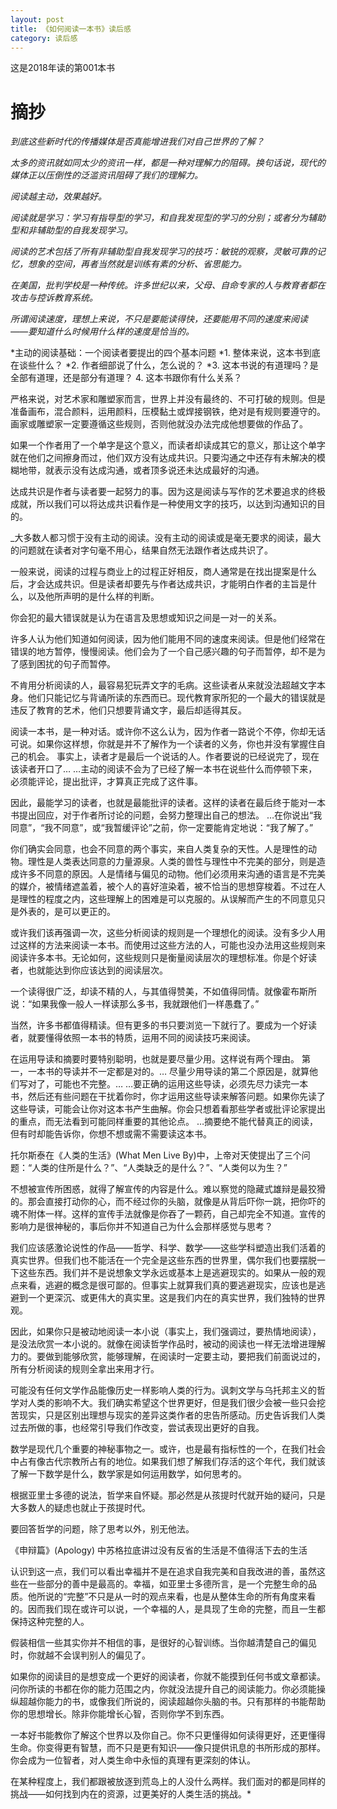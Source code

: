 ```yaml
---
layout: post
title: 《如何阅读一本书》读后感
category: 读后感
---
```

这是2018年读的第001本书

# 摘抄


*到底这些新时代的传播媒体是否真能增进我们对自己世界的了解？*

*太多的资讯就如同太少的资讯一样，都是一种对理解力的阻碍。换句话说，现代的媒体正以压倒性的泛滥资讯阻碍了我们的理解力。*

*阅读越主动，效果越好。*

*阅读就是学习：学习有指导型的学习，和自我发现型的学习的分别；或者分为辅助型和非辅助型的自我发现学习。*

*阅读的艺术包括了所有非辅助型自我发现学习的技巧：敏锐的观察，灵敏可靠的记忆，想象的空间，再者当然就是训练有素的分析、省思能力。*

*在美国，批判学校是一种传统。许多世纪以来，父母、自命专家的人与教育者都在攻击与控诉教育系统。*

*所谓阅读速度，理想上来说，不只是要能读得快，还要能用不同的速度来阅读——要知道什么时候用什么样的速度是恰当的。*

*主动的阅读基础：一个阅读者要提出的四个基本问题
*1. 整体来说，这本书到底在谈些什么？
*2. 作者细部说了什么，怎么说的？
*3. 这本书说的有道理吗？是全部有道理，还是部分有道理？
4. 这本书跟你有什么关系？

严格来说，对艺术家和雕塑家而言，世界上并没有最终的、不可打破的规则。但是准备画布，混合颜料，运用颜料，压模黏土或焊接钢铁，绝对是有规则要遵守的。画家或雕塑家一定要遵循这些规则，否则他就没办法完成他想要做的作品了。

如果一个作者用了一个单字是这个意义，而读者却读成其它的意义，那让这个单字就在他们之间擦身而过，他们双方没有达成共识。只要沟通之中还存有未解决的模糊地带，就表示没有达成沟通，或者顶多说还未达成最好的沟通。

达成共识是作者与读者要一起努力的事。因为这是阅读与写作的艺术要追求的终极成就，所以我们可以将达成共识看作是一种使用文字的技巧，以达到沟通知识的目的。

_大多数人都习惯于没有主动的阅读。没有主动的阅读或是毫无要求的阅读，最大的问题就在读者对字句毫不用心，结果自然无法跟作者达成共识了。

一般来说，阅读的过程与商业上的过程正好相反，商人通常是在找出提案是什么后，才会达成共识。但是读者却要先与作者达成共识，才能明白作者的主旨是什么，以及他所声明的是什么样的判断。

你会犯的最大错误就是认为在语言及思想或知识之间是一对一的关系。

许多人认为他们知道如何阅读，因为他们能用不同的速度来阅读。但是他们经常在错误的地方暂停，慢慢阅读。他们会为了一个自己感兴趣的句子而暂停，却不是为了感到困扰的句子而暂停。

不肯用分析阅读的人，最容易犯玩弄文字的毛病。这些读者从来就没法超越文字本身。他们只能记忆与背诵所读的东西而已。现代教育家所犯的一个最大的错误就是违反了教育的艺术，他们只想要背诵文字，最后却适得其反。

阅读一本书，是一种对话。或许你不这么认为，因为作者一路说个不停，你却无话可说。如果你这样想，你就是并不了解作为一个读者的义务，你也并没有掌握住自己的机会。
事实上，读者才是最后一个说话的人。作者要说的已经说完了，现在该读者开口了…
…主动的阅读不会为了已经了解一本书在说些什么而停顿下来，必须能评论，提出批评，才算真正完成了这件事。

因此，最能学习的读者，也就是最能批评的读者。这样的读者在最后终于能对一本书提出回应，对于作者所讨论的问题，会努力整理出自己的想法。
…在你说出“我同意”，“我不同意”，或“我暂缓评论”之前，你一定要能肯定地说：“我了解了。”

你们确实会同意，也会不同意的两个事实，来自人类复杂的天性。人是理性的动物。理性是人类表达同意的力量源泉。人类的兽性与理性中不完美的部分，则是造成许多不同意的原因。人是情绪与偏见的动物。他们必须用来沟通的语言是不完美的媒介，被情绪遮盖着，被个人的喜好渲染着，被不恰当的思想穿梭着。不过在人是理性的程度之内，这些理解上的困难是可以克服的。从误解而产生的不同意见只是外表的，是可以更正的。

或许我们该再强调一次，这些分析阅读的规则是一个理想化的阅读。没有多少人用过这样的方法来阅读一本书。而使用过这些方法的人，可能也没办法用这些规则来阅读许多本书。无论如何，这些规则只是衡量阅读层次的理想标准。你是个好读者，也就能达到你应该达到的阅读层次。

一个读得很广泛，却读不精的人，与其值得赞美，不如值得同情。就像霍布斯所说：“如果我像一般人一样读那么多书，我就跟他们一样愚蠢了。”

当然，许多书都值得精读。但有更多的书只要浏览一下就行了。要成为一个好读者，就要懂得依照一本书的特质，运用不同的阅读技巧来阅读。

在运用导读和摘要时要特别聪明，也就是要尽量少用。这样说有两个理由。
第一，一本书的导读并不一定都是对的。…
尽量少用导读的第二个原因是，就算他们写对了，可能也不完整。…
…要正确的运用这些导读，必须先尽力读完一本书，然后还有些问题在干扰着你时，你才运用这些导读来解答问题。如果你先读了这些导读，可能会让你对这本书产生曲解。你会只想着看那些学者或批评论家提出的重点，而无法看到可能同样重要的其他论点。
…摘要绝不能代替真正的阅读，但有时却能告诉你，你想不想或需不需要读这本书。

托尔斯泰在《人类的生活》(What Men Live By)中，上帝对天使提出了三个问题：“人类的住所是什么？”、“人类缺乏的是什么？”、“人类何以为生？”

不想被宣传所困惑，就得了解宣传的内容是什么。难以察觉的隐藏式雄辩是最狡猾的。那会直接打动你的心，而不经过你的头脑，就像是从背后吓你一跳，把你吓的魂不附体一样。这样的宣传手法就像是你吞了一颗药，自己却完全不知道。宣传的影响力是很神秘的，事后你并不知道自己为什么会那样感觉与思考？

我们应该感激论说性的作品——哲学、科学、数学——这些学科塑造出我们活着的真实世界。但我们也不能活在一个完全是这些东西的世界里，偶尔我们也要摆脱一下这些东西。我们并不是说想象文学永远或基本上是逃避现实的。如果从一般的观点来看，逃避的概念是很可鄙的。但事实上就算我们真的要逃避现实，应该也是逃避到一个更深沉、或更伟大的真实里。这是我们内在的真实世界，我们独特的世界观。

因此，如果你只是被动地阅读一本小说（事实上，我们强调过，要热情地阅读），是没法欣赏一本小说的。就像在阅读哲学作品时，被动的阅读也一样无法增进理解力的。要做到能够欣赏，能够理解，在阅读时一定要主动，要把我们前面说过的，所有分析阅读的规则全拿出来用才行。

可能没有任何文学作品能像历史一样影响人类的行为。讽刺文学与乌托邦主义的哲学对人类的影响不大。我们确实希望这个世界更好，但是我们很少会被一些只会挖苦现实，只是区别出理想与现实的差异这类作者的忠告所感动。历史告诉我们人类过去所做的事，也经常引导我们作改变，尝试表现出更好的自我。

数学是现代几个重要的神秘事物之一。或许，也是最有指标性的一个，在我们社会中占有像古代宗教所占有的地位。如果我们想了解我们存活的这个年代，我们就该了解一下数学是什么，数学家是如何运用数学，如何思考的。

根据亚里士多德的说法，哲学来自怀疑。那必然是从孩提时代就开始的疑问，只是大多数人的疑虑也就止于孩提时代。

要回答哲学的问题，除了思考以外，别无他法。

《申辩篇》(Apology) 中苏格拉底讲过没有反省的生活是不值得活下去的生活

认识到这一点，我们可以看出幸福并不是在追求自我完美和自我改进的善，虽然这些在一些部分的善中是最高的。幸福，如亚里士多德所言，是一个完整生命的品质。他所说的“完整”不只是从一时的观点来看，也是从整体生命的所有角度来看的。因而我们现在或许可以说，一个幸福的人，是具现了生命的完整，而且一生都保持这种完整的人。

假装相信一些其实你并不相信的事，是很好的心智训练。当你越清楚自己的偏见时，你就越不会误判别人的偏见了。

如果你的阅读目的是想变成一个更好的阅读者，你就不能摸到任何书或文章都读。问你所读的书都在你的能力范围之内，你就没法提升自己的阅读能力。你必须能操纵超越你能力的书，或像我们所说的，阅读超越你头脑的书。只有那样的书能帮助你的思想增长。除非你能增长心智，否则你学不到东西。

一本好书能教你了解这个世界以及你自己。你不只更懂得如何读得更好，还更懂得生命。你变得更有智慧，而不只是更有知识——像只提供讯息的书所形成的那样。你会成为一位智者，对人类生命中永恒的真理有更深刻的体认。

在某种程度上，我们都跟被放逐到荒岛上的人没什么两样。我们面对的都是同样的挑战——如何找到内在的资源，过更美好的人类生活的挑战。*

